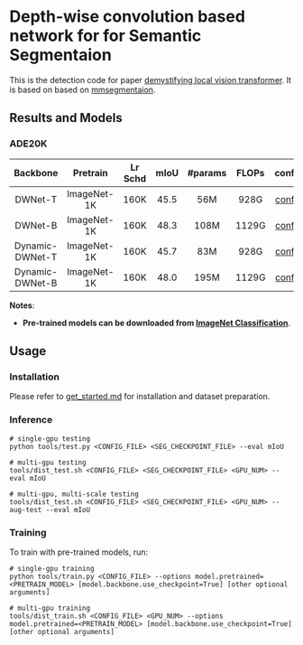# Depth-wise convolution based network for for Semantic Segmentaion

This is the detection code for paper [demystifying local vision transformer](https://arxiv.org/pdf/2106.04263.pdf). It is based on based on [mmsegmentaion](https://github.com/open-mmlab/mmsegmentation).

## Results and Models

### ADE20K

| Backbone | Pretrain | Lr Schd | mIoU | #params | FLOPs | config | model |
| :---: | :---: | :---: | :---: | :---: | :---: | :---: | :---: |
| DWNet-T | ImageNet-1K | 160K | 45.5 | 56M | 928G | [config](configs/dwnet/upernet_dwnet_tiny_patch4_window7_512x512_160k_ade20k.py) | [github](https://github.com/Atten4Vis/DemystifyLocalViT/releases/download/prerelease/upernet_dwnet_tiny.pth)|
| DWNet-B | ImageNet-1K | 160K | 48.3 | 108M | 1129G | [config](configs/dwnet/upernet_dwnet_base_patch4_window7_512x512_160k_ade20k.py) | [github](https://github.com/Atten4Vis/DemystifyLocalViT/releases/download/prerelease/upernet_dwnet_base.pth)|
| Dynamic-DWNet-T | ImageNet-1K | 160K | 45.7 | 83M | 928G | [config](configs/dwnet/upernet_dynamic_dwnet_tiny_patch4_window7_512x512_160k_ade20k.py) | [github](https://github.com/Atten4Vis/DemystifyLocalViT/releases/download/prerelease/upernet_dynamic_dwnet_tiny.pth)|
| Dynamic-DWNet-B | ImageNet-1K | 160K | 48.0 | 195M | 1129G | [config](configs/dwnet/upernet_dynamic_dwnet_base_patch4_window7_512x512_160k_ade20k.py) | [github](https://github.com/Atten4Vis/DemystifyLocalViT/releases/download/prerelease/upernet_dynamic_dwnet_base.pth)|

**Notes**: 

- **Pre-trained models can be downloaded from [ImageNet Classification](https://github.com/Atten4Vis/DemystifyLocalViT)**.


## Usage

### Installation

Please refer to [get_started.md](https://github.com/open-mmlab/mmsegmentation/blob/master/docs/get_started.md#installation) for installation and dataset preparation.

### Inference
```
# single-gpu testing
python tools/test.py <CONFIG_FILE> <SEG_CHECKPOINT_FILE> --eval mIoU

# multi-gpu testing
tools/dist_test.sh <CONFIG_FILE> <SEG_CHECKPOINT_FILE> <GPU_NUM> --eval mIoU

# multi-gpu, multi-scale testing
tools/dist_test.sh <CONFIG_FILE> <SEG_CHECKPOINT_FILE> <GPU_NUM> --aug-test --eval mIoU
```

### Training

To train with pre-trained models, run:
```
# single-gpu training
python tools/train.py <CONFIG_FILE> --options model.pretrained=<PRETRAIN_MODEL> [model.backbone.use_checkpoint=True] [other optional arguments]

# multi-gpu training
tools/dist_train.sh <CONFIG_FILE> <GPU_NUM> --options model.pretrained=<PRETRAIN_MODEL> [model.backbone.use_checkpoint=True] [other optional arguments] 
```
